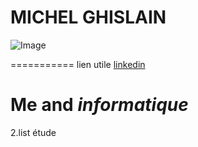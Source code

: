 # MICHEL GHISLAIN 
![Image](https://octocat-generator-assets.githubusercontent.com/my-octocat-1544445812746.png)

===========
lien utile [linkedin](https://www.linkedin.com/in/ghislain-michel-31b024153/)
# Me and _informatique_

2.list étude

